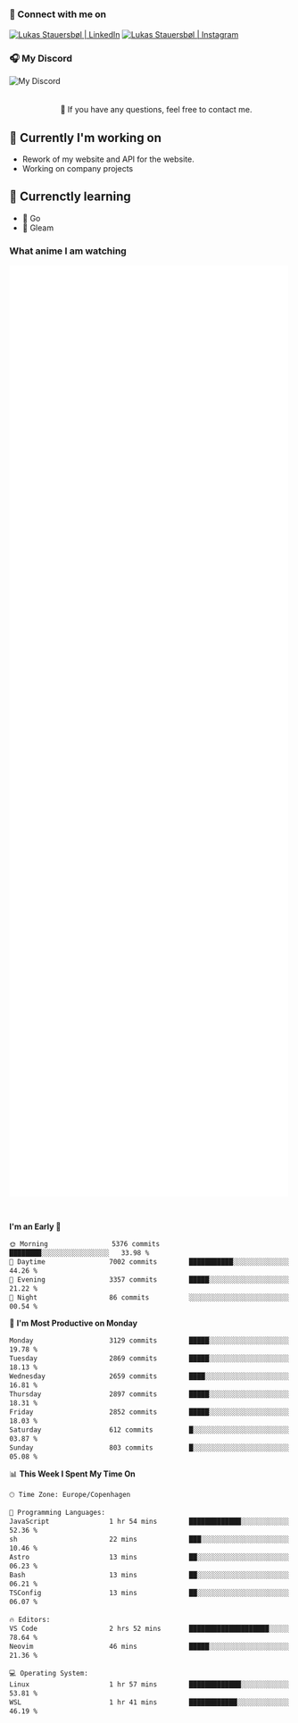 ### 🔗 Connect with me on
<a href="https://www.instagram.com/lukas_stauersbol" target="_blank"><img align="center" src="https://raw.githubusercontent.com/stauersbol/stauersbol/main/images/instagram.svg" alt="Lukas Stauersbøl | LinkedIn" width="30px"/></a>
<a href="https://www.linkedin.com/in/lukas-stauersbol/" target="_blank"><img align="center" src="https://raw.githubusercontent.com/stauersbol/stauersbol/main/images/linkedin.svg" alt="Lukas Stauersbøl | Instagram" width="30px"/></a>

<p align="center">
 <h3>🎧 My Discord</h3>
 <img align="left" height="55px" src="https://discord.c99.nl/widget/theme-2/147806323323568128.png" alt="My Discord" />
</p>

<br/>
<br/>
<br/>
💬 If you have any questions, feel free to contact me.

## 🔭 Currently I'm working on
- Rework of my website and API for the website.
- Working on company projects
 
## 🌱 Currenctly learning
- 💙 Go
- 💜 Gleam

### What anime I am watching
<a href="https://anilist.co/user/slashiy/" align="center"><img align="center" width="500px" src="metrics.plugin.personal.anilist.svg" /></a>

<br/>

<!--START_SECTION:waka-->
**I'm an Early 🐤** 

```text
🌞 Morning                5376 commits        ████████░░░░░░░░░░░░░░░░░   33.98 % 
🌆 Daytime                7002 commits        ███████████░░░░░░░░░░░░░░   44.26 % 
🌃 Evening                3357 commits        █████░░░░░░░░░░░░░░░░░░░░   21.22 % 
🌙 Night                  86 commits          ░░░░░░░░░░░░░░░░░░░░░░░░░   00.54 % 
```
📅 **I'm Most Productive on Monday** 

```text
Monday                   3129 commits        █████░░░░░░░░░░░░░░░░░░░░   19.78 % 
Tuesday                  2869 commits        █████░░░░░░░░░░░░░░░░░░░░   18.13 % 
Wednesday                2659 commits        ████░░░░░░░░░░░░░░░░░░░░░   16.81 % 
Thursday                 2897 commits        █████░░░░░░░░░░░░░░░░░░░░   18.31 % 
Friday                   2852 commits        █████░░░░░░░░░░░░░░░░░░░░   18.03 % 
Saturday                 612 commits         █░░░░░░░░░░░░░░░░░░░░░░░░   03.87 % 
Sunday                   803 commits         █░░░░░░░░░░░░░░░░░░░░░░░░   05.08 % 
```


📊 **This Week I Spent My Time On** 

```text
🕑︎ Time Zone: Europe/Copenhagen

💬 Programming Languages: 
JavaScript               1 hr 54 mins        █████████████░░░░░░░░░░░░   52.36 % 
sh                       22 mins             ███░░░░░░░░░░░░░░░░░░░░░░   10.46 % 
Astro                    13 mins             ██░░░░░░░░░░░░░░░░░░░░░░░   06.23 % 
Bash                     13 mins             ██░░░░░░░░░░░░░░░░░░░░░░░   06.21 % 
TSConfig                 13 mins             ██░░░░░░░░░░░░░░░░░░░░░░░   06.07 % 

🔥 Editors: 
VS Code                  2 hrs 52 mins       ████████████████████░░░░░   78.64 % 
Neovim                   46 mins             █████░░░░░░░░░░░░░░░░░░░░   21.36 % 

💻 Operating System: 
Linux                    1 hr 57 mins        █████████████░░░░░░░░░░░░   53.81 % 
WSL                      1 hr 41 mins        ████████████░░░░░░░░░░░░░   46.19 % 
```


<!--END_SECTION:waka-->
